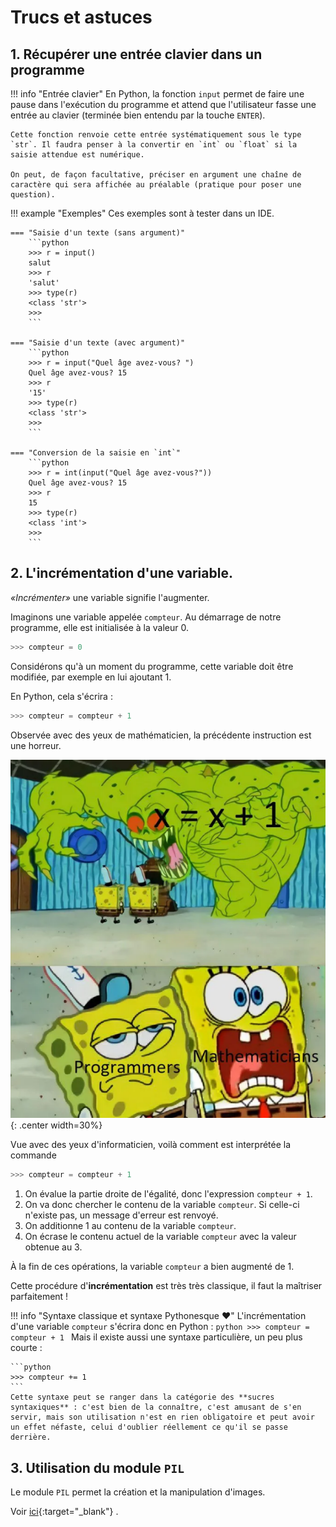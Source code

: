 # Trucs et astuces


## 1. Récupérer une entrée clavier dans un programme

!!! info "Entrée clavier"
    En Python, la fonction `input` permet de faire une pause dans l'exécution du programme et attend que l'utilisateur fasse une entrée au clavier (terminée bien entendu par la touche `ENTER`).

    Cette fonction renvoie cette entrée systématiquement sous le type `str`. Il faudra penser à la convertir en `int` ou `float` si la saisie attendue est numérique.

    On peut, de façon facultative, préciser en argument une chaîne de caractère qui sera affichée au préalable (pratique pour poser une question).

!!! example "Exemples"
    Ces exemples sont à tester dans un IDE.

    === "Saisie d'un texte (sans argument)"
        ```python
        >>> r = input()
        salut
        >>> r
        'salut'
        >>> type(r)
        <class 'str'>
        >>> 
        ```
    
    === "Saisie d'un texte (avec argument)"
        ```python
        >>> r = input("Quel âge avez-vous? ")
        Quel âge avez-vous? 15
        >>> r
        '15'
        >>> type(r)
        <class 'str'>
        >>> 
        ```
    
    === "Conversion de la saisie en `int`"
        ```python
        >>> r = int(input("Quel âge avez-vous?"))
        Quel âge avez-vous? 15
        >>> r
        15
        >>> type(r)
        <class 'int'>
        >>> 
        ```

## 2. L'incrémentation d'une variable.

*«Incrémenter»* une variable signifie l'augmenter. 

Imaginons une variable appelée ```compteur```. Au démarrage de notre programme, elle est initialisée à la valeur 0. 
```python
>>> compteur = 0
```

Considérons qu'à un moment du programme, cette variable doit être modifiée, par exemple en lui ajoutant 1.

En Python, cela s'écrira :

```python
>>> compteur = compteur + 1
```

Observée avec des yeux de mathématicien, la précédente instruction est une horreur.

![image](../../images/memex.png){: .center width=30%}

Vue avec des yeux d'informaticien, voilà comment est interprétée la commande
```python
>>> compteur = compteur + 1
```

1. On évalue la partie droite de l'égalité, donc l'expression ```compteur + 1```.
2. On va donc chercher le contenu de la variable ```compteur```. Si celle-ci n'existe pas, un message d'erreur est renvoyé.
3. On additionne 1 au contenu de la variable ```compteur```.
4. On écrase le contenu actuel de la variable ```compteur``` avec la valeur obtenue au 3.   

À la fin de ces opérations, la variable ```compteur``` a bien augmenté de 1.

Cette procédure d'**incrémentation** est très très classique, il faut la maîtriser parfaitement !


!!! info "Syntaxe classique et syntaxe Pythonesque :heart:"
    L'incrémentation d'une variable ```compteur``` s'écrira donc en Python :
    ```python
    >>> compteur = compteur + 1
    ```
    Mais il existe aussi une syntaxe particulière, un peu plus courte :

    ```python
    >>> compteur += 1
    ```
    Cette syntaxe peut se ranger dans la catégorie des **sucres syntaxiques** : c'est bien de la connaître, c'est amusant de s'en servir, mais son utilisation n'est en rien obligatoire et peut avoir un effet néfaste, celui d'oublier réellement ce qu'il se passe derrière.

## 3. Utilisation du module `PIL`

Le module `PIL` permet la création et la manipulation d'images.

Voir [ici](https://cgouygou.github.io/2SNT/Activites/04-Image_numerique/01-image/#3-en-couleur-avec-python){:target="_blank"} .

